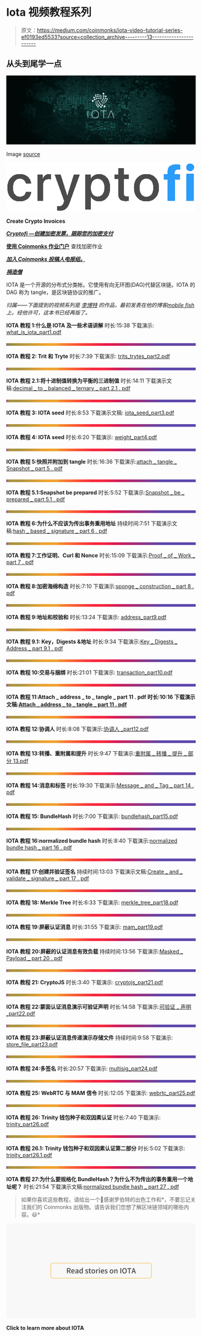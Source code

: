 # Iota 视频教程系列

> 原文：<https://medium.com/coinmonks/iota-video-tutorial-series-ef0193ed5533?source=collection_archive---------13----------------------->

## 从头到尾学一点

![](img/c3b48b1c8f3d7cea0d432e4ce2ab5d6b.png)

Image [source](https://www.google.co.in/url?sa=i&rct=j&q=&esrc=s&source=images&cd=&cad=rja&uact=8&ved=2ahUKEwiM96TkrfDbAhUDgI8KHU81Dk8Qjxx6BAgBEAI&url=https%3A%2F%2Fwww.bleepingcomputer.com%2Fnews%2Fsecurity%2Fiota-cryptocurrency-users-lose-4-million-in-clever-phishing-attack%2F&psig=AOvVaw125CY12ld7LRQ0F6dBVJ53&ust=1530069081693757)

[![](img/8eb99069c498a3c388e6b629c28eb400.png)](https://cryptofi.co/)

**Create Crypto Invoices**

[***Cryptofi —创建加密发票，跟踪您的加密支付***](https://cryptofi.co/)

[**使用 Coinmonks 作业门户**](https://coinmonks.com/) 查找加密作业

[***加入 Coinmonks 投稿人电报组。***](/coinmonks/coinnmonks-crypto-writers-telegram-group-f56b4621af0a)

[***捐造僧***](/coinmonks/monks-need-your-help-7440418d67ec)

IOTA 是一个开源的分布式分类帐。它使用有向无环图(DAG)代替区块链。IOTA 的 DAG 称为 tangle，是区块链协议的推广。

*归属——下面提到的视频系列是* [*李博特*](https://twitter.com/mobilefish) *的作品，最初发表在他的博客*[*mobile fish*](https://www.mobilefish.com/developer/iota/iota_quickguide_tutorial.html)*上。经他许可，这本书已经再版了。*

**IOTA 教程 1:什么是 IOTA 及一些术语讲解**
时长:15:38
下载演示: [what_is_iota_part1.pdf](https://www.mobilefish.com/download/iota/what_is_iota_part1.pdf)

![](img/eb50900807b91513216744b0f907cdcd.png)

**IOTA 教程 2: Trit 和 Tryte**
时长:7:39
下载演示: [trits_trytes_part2.pdf](https://www.mobilefish.com/download/iota/trits_trytes_part2.pdf)

![](img/bbd4c520f7a63777145b65e0ebc51cba.png)

**IOTA 教程 2.1:将十进制值转换为平衡的三进制值**
时长:14:11
下载演示文稿:[decimal _ to _ balanced _ ternary _ part 2.1 . pdf](https://www.mobilefish.com/download/iota/decimal_to_balanced_ternary_part2.1.pdf)

![](img/bbd4c520f7a63777145b65e0ebc51cba.png)

**IOTA 教程 3: IOTA seed**
时长:8:53
下载演示文稿: [iota_seed_part3.pdf](https://www.mobilefish.com/download/iota/iota_seed_part3.pdf)

![](img/bbd4c520f7a63777145b65e0ebc51cba.png)

**IOTA 教程 4: IOTA seed**
时长:6:20
下载演示: [weight_part4.pdf](https://www.mobilefish.com/download/iota/weight_part4.pdf)

![](img/bbd4c520f7a63777145b65e0ebc51cba.png)

**IOTA 教程 5:快照并附加到 tangle**
时长:16:36
下载演示:[attach _ tangle _ Snapshot _ part 5 . pdf](https://www.mobilefish.com/download/iota/attach_tangle_snapshot_part5.pdf)

![](img/bbd4c520f7a63777145b65e0ebc51cba.png)

**IOTA 教程 5.1:Snapshot be prepared**
时长:5:52
下载演示:[Snapshot _ be _ prepared _ part 5.1 . pdf](https://www.mobilefish.com/download/iota/snapshot_be_prepared_part5.1.pdf)

![](img/bbd4c520f7a63777145b65e0ebc51cba.png)

**IOTA 教程 6:为什么不应该为传出事务重用地址**
持续时间:7:51
下载演示文稿:[hash _ based _ signature _ part 6 . pdf](https://www.mobilefish.com/download/iota/hash_based_signature_part6.pdf)

![](img/bbd4c520f7a63777145b65e0ebc51cba.png)

**IOTA 教程 7:工作证明、Curl 和 Nonce**
时长:15:09
下载演示:[Proof _ of _ Work _ part 7 . pdf](https://www.mobilefish.com/download/iota/proof_of_work_part7.pdf)

![](img/bbd4c520f7a63777145b65e0ebc51cba.png)

**IOTA 教程 8:加密海绵构造**
时长:7:10
下载演示:[sponge _ construction _ part 8 . pdf](https://www.mobilefish.com/download/iota/sponge_construction_part8.pdf)

![](img/bbd4c520f7a63777145b65e0ebc51cba.png)

**IOTA 教程 9:地址和校验和**
时长:13:24
下载演示: [address_part9.pdf](https://www.mobilefish.com/download/iota/address_part9.pdf)

![](img/bbd4c520f7a63777145b65e0ebc51cba.png)

**IOTA 教程 9.1: Key，Digests &地址**
时长:9:34
下载演示:[Key _ Digests _ Address _ part 9.1 . pdf](https://www.mobilefish.com/download/iota/key_digests_address_part9.1.pdf)

![](img/bbd4c520f7a63777145b65e0ebc51cba.png)

**IOTA 教程 10:交易与捆绑**
时长:21:01
下载演示: [transaction_part10.pdf](https://www.mobilefish.com/download/iota/transaction_part10.pdf)

![](img/bbd4c520f7a63777145b65e0ebc51cba.png)

**IOTA 教程 11:Attach _ address _ to _ tangle _ part 11 . pdf 时长:10:16
下载演示文稿:[Attach _ address _ to _ tangle _ part 11 . pdf](https://www.mobilefish.com/download/iota/attach_address_to_tangle_part11.pdf)**

![](img/bbd4c520f7a63777145b65e0ebc51cba.png)

**IOTA 教程 12:协调人** 时长:8:08
下载演示:[协调人 _part12.pdf](https://www.mobilefish.com/download/iota/coordinator_part12.pdf)

![](img/bbd4c520f7a63777145b65e0ebc51cba.png)

**IOTA 教程 13:转播、重附属和提升**
时长:9:47
下载演示:[重附属 _ 转播 _ 提升 _ 部分 13.pdf](https://www.mobilefish.com/download/iota/reattach_rebroadcast_promote_part13.pdf)

![](img/bbd4c520f7a63777145b65e0ebc51cba.png)

**IOTA 教程 14:消息和标签**
时长:19:30
下载演示:[Message _ and _ Tag _ part 14 . pdf](https://www.mobilefish.com/download/iota/message_and_tag_part14.pdf)

![](img/bbd4c520f7a63777145b65e0ebc51cba.png)

**IOTA 教程 15: BundleHash**
时长:7:00
下载演示: [bundlehash_part15.pdf](https://www.mobilefish.com/download/iota/bundlehash_part15.pdf)

![](img/bbd4c520f7a63777145b65e0ebc51cba.png)

**IOTA 教程 16:normalized bundle hash** 时长:8:40
下载演示:[normalized bundle hash _ part 16 . pdf](https://www.mobilefish.com/download/iota/normalizedbundlehash_part16.pdf)

![](img/bbd4c520f7a63777145b65e0ebc51cba.png)

**IOTA 教程 17:创建并验证签名**
持续时间:13:03
下载演示文稿:[Create _ and _ validate _ signature _ part 17 . pdf](https://www.mobilefish.com/download/iota/create_and_validate_signature_part17.pdf)

![](img/bbd4c520f7a63777145b65e0ebc51cba.png)

**IOTA 教程 18: Merkle Tree**
时长:6:33
下载演示: [merkle_tree_part18.pdf](https://www.mobilefish.com/download/iota/merkle_tree_part18.pdf)

![](img/bbd4c520f7a63777145b65e0ebc51cba.png)

**IOTA 教程 19:屏蔽认证消息**
时长:31:55
下载演示: [mam_part19.pdf](https://www.mobilefish.com/download/iota/mam_part19.pdf)

![](img/bbd4c520f7a63777145b65e0ebc51cba.png)

**IOTA 教程 20:屏蔽的认证消息有效负载**
持续时间:13:56
下载演示:[Masked _ Payload _ part 20 . pdf](https://www.mobilefish.com/download/iota/masked_payload_part20.pdf)

![](img/bbd4c520f7a63777145b65e0ebc51cba.png)

**IOTA 教程 21: CryptoJS**
时长:3:40
下载演示: [cryptojs_part21.pdf](https://www.mobilefish.com/download/iota/cryptojs_part21.pdf)

![](img/bbd4c520f7a63777145b65e0ebc51cba.png)

**IOTA 教程 22:蒙面认证消息演示可验证声明**
时长:14:58
下载演示:[可验证 _ 声明 _part22.pdf](https://www.mobilefish.com/download/iota/verifiable_claims_part22.pdf)

![](img/bbd4c520f7a63777145b65e0ebc51cba.png)

**IOTA 教程 23:屏蔽认证消息传递演示存储文件**
持续时间:9:58
下载演示: [store_file_part23.pdf](https://www.mobilefish.com/download/iota/store_file_part23.pdf)

![](img/bbd4c520f7a63777145b65e0ebc51cba.png)

**IOTA 教程 24:多签名** 时长:20:57
下载演示: [multisig_part24.pdf](https://www.mobilefish.com/download/iota/multisig_part24.pdf)

![](img/bbd4c520f7a63777145b65e0ebc51cba.png)

**IOTA 教程 25: WebRTC 与 MAM 信令**
时长:12:05
下载演示: [webrtc_part25.pdf](https://www.mobilefish.com/download/iota/webrtc_part25.pdf)

![](img/bbd4c520f7a63777145b65e0ebc51cba.png)

**IOTA 教程 26: Trinity 钱包种子和双因素认证**
时长:7:40
下载演示: [trinity_part26.pdf](https://www.mobilefish.com/download/iota/trinity_part26.pdf)

![](img/bbd4c520f7a63777145b65e0ebc51cba.png)

**IOTA 教程 26.1: Trinity 钱包种子和双因素认证第二部分**
时长:5:02
下载演示: [trinity_part26.1.pdf](https://www.mobilefish.com/download/iota/trinity_part26.1.pdf)

![](img/bbd4c520f7a63777145b65e0ebc51cba.png)

**IOTA 教程 27:为什么要规格化 BundleHash？为什么不为传出的事务重用一个地址呢？** 时长:21:54
下载演示文稿:[normalized bundle hash _ part 27 . pdf](https://www.mobilefish.com/download/iota/normalizedbundlehash_part27.pdf)

> 如果你喜欢这些教程，请给出一个👏感谢罗伯特的出色工作和*，不要忘记关注我们的 Coinmonks 出版物。请告诉我们您想了解区块链领域的哪些内容。😃*

[![](img/aecb5d9eef0a0c1c7471064043e7eb6a.png)](https://medium.com/coinmonks/iota/home)

**Click to learn more about IOTA**